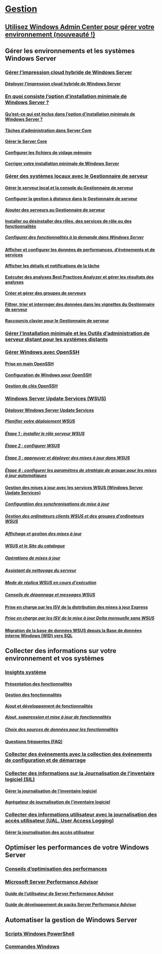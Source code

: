 # [Gestion](manage-windows-server.md)
## [Utilisez Windows Admin Center pour gérer votre environnement (nouveauté !)](../manage/windows-admin-center/overview.md)
## Gérer les environnements et les systèmes Windows Server
### [Gérer l’impression cloud hybride de Windows Server](hybrid-cloud-print/hybrid-cloud-print-overview.md)
#### [Déployer l’impression cloud hybride de Windows Server](hybrid-cloud-print/hybrid-cloud-print-deploy.md)
### [En quoi consiste l’option d’installation minimale de Windows Server ?](server-core/what-is-server-core.md)
#### [Qu’est-ce qui est inclus dans l’option d’installation minimale de Windows Server ?](server-core/server-core-roles-and-services.md)
#### [Tâches d’administration dans Server Core](server-core/server-core-administer.md)
#### [Gérer le Server Core](server-core/server-core-manage.md)
#### [Configurer les fichiers de vidage mémoire](server-core/server-core-memory-dump.md)
#### [Corriger votre installation minimale de Windows Server](server-core/server-core-servicing.md)
### [Gérer des systèmes locaux avec le Gestionnaire de serveur](server-manager/server-manager.md)
#### [Gérer le serveur local et la console du Gestionnaire de serveur](server-manager/manage-the-local-server-and-the-server-manager-console.md)
#### [Configurer la gestion à distance dans le Gestionnaire de serveur](server-manager/configure-remote-management-in-server-manager.md)
#### [Ajouter des serveurs au Gestionnaire de serveur](server-manager/add-servers-to-server-manager.md)
#### [Installer ou désinstaller des rôles, des services de rôle ou des fonctionnalités](server-manager/install-or-uninstall-roles-role-services-or-features.md)
##### [Configurer des fonctionnalités à la demande dans Windows Server](server-manager/configure-features-on-demand-in-windows-server.md)
#### [Afficher et configurer les données de performances, d’événements et de services](server-manager/view-and-configure-performance-event-and-service-data.md)
#### [Afficher les détails et notifications de la tâche](server-manager/view-task-details-and-notifications.md)
#### [Exécuter des analyses Best Practices Analyzer et gérer les résultats des analyses](server-manager/run-best-practices-analyzer-scans-and-manage-scan-results.md)
#### [Créer et gérer des groupes de serveurs](server-manager/create-and-manage-server-groups.md)
#### [Filtrer, trier et interroger des données dans les vignettes du Gestionnaire de serveur](server-manager/filter-sort-and-query-data-in-server-manager-tiles.md)
#### [Raccourcis clavier pour le Gestionnaire de serveur](server-manager/keyboard-shortcuts-for-server-manager.md)
### [Gérer l’installation minimale et les Outils d’administration de serveur distant pour les systèmes distants](../remote/remote-server-administration-tools.md)
### [Gérer Windows avec OpenSSH](OpenSSH/OpenSSH_Overview.md)
#### [Prise en main OpenSSH](OpenSSH/OpenSSH_Install_FirstUse.md)
#### [Configuration de Windows pour OpenSSH](OpenSSH/OpenSSH_Server_Configuration.md)
#### [Gestion de clés OpenSSH](OpenSSH/OpenSSH_KeyManagement.md)
### [Windows Server Update Services (WSUS)](windows-server-update-services/get-started/windows-server-update-services-wsus.md)
#### [Déployer Windows Server Update Services](windows-server-update-services/deploy/deploy-windows-server-update-services.md)
##### [Planifier votre déploiement WSUS](windows-server-update-services/plan/plan-your-wsus-deployment.md)
##### [Étape 1 : installer le rôle serveur WSUS](windows-server-update-services/deploy/1-install-the-wsus-server-role.md)
##### [Étape 2 : configurer WSUS](windows-server-update-services/deploy/2-configure-wsus.md)
##### [Étape 3 : approuver et déployer des mises à jour dans WSUS](windows-server-update-services/deploy/3-approve-and-deploy-updates-in-wsus.md)
##### [Étape 4 : configurer les paramètres de stratégie de groupe pour les mises à jour automatiques](windows-server-update-services/deploy/4-configure-group-policy-settings-for-automatic-updates.md)
#### [Gestion des mises à jour avec les services WSUS (Windows Server Update Services)](windows-server-update-services/manage/update-management-with-windows-server-update-services.md)
##### [Configuration des synchronisations de mise à jour](windows-server-update-services/manage/setting-up-update-synchronizations.md)
##### [Gestion des ordinateurs clients WSUS et des groupes d’ordinateurs WSUS](windows-server-update-services/manage/managing-wsus-client-computers-and-wsus-computer-groups.md)
##### [Affichage et gestion des mises à jour](windows-server-update-services/manage/viewing-and-managing-updates.md)
##### [WSUS et le Site du catalogue](windows-server-update-services/manage/wsus-and-the-catalog-site.md)
##### [Opérations de mises à jour](windows-server-update-services/manage/updates-operations.md)
##### [Assistant de nettoyage du serveur](windows-server-update-services/manage/the-server-cleanup-wizard.md)
##### [Mode de réplica WSUS en cours d’exécution](windows-server-update-services/manage/running-wsus-replica-mode.md)
##### [Conseils de dépannage et messages WSUS](windows-server-update-services/manage/wsus-messages-and-troubleshooting-tips.md)
#### [Prise en charge par les ISV de la distribution des mises à jour Express](windows-server-update-services/deploy/express-update-delivery-isv-support.md)
##### [Prise en charge par les ISV de la mise à jour Delta mensuelle sans WSUS](windows-server-update-services/deploy/monthly-delta-update-isv-support-without-WSUS.md)
#### [Migration de la base de données WSUS depuis la Base de données interne Windows (WID) vers SQL](windows-server-update-services/manage/wid-to-sql-migration.md)

## Collecter des informations sur votre environnement et vos systèmes
### [Insights système](..\manage\system-insights\overview.md)
#### [Présentation des fonctionnalités](..\manage\system-insights\understanding-capabilities.md)
#### [Gestion des fonctionnalités](..\manage\system-insights\managing-capabilities.md)
#### [Ajout et développement de fonctionnalités](..\manage\system-insights\adding-and-developing-capabilities.md)
##### [Ajout, suppression et mise à jour de fonctionnalités](..\manage\system-insights\add-remove-update-capabilities.md)
##### [Choix des sources de données pour les fonctionnalités](..\manage\system-insights\data-sources.md)
#### [Questions fréquentes (FAQ)](..\manage\system-insights\faq.md)
### [Collecter des événements avec la collection des événements de configuration et de démarrage](Get-started-with-Setup-and-Boot-Event-Collection.md)
### [Collecter des informations sur la Journalisation de l’inventaire logiciel (SIL)](software-inventory-logging/get-started-with-software-inventory-logging.md)
#### [Gérer la journalisation de l’inventaire logiciel](software-inventory-logging/manage-software-inventory-logging.md)
#### [Agrégateur de journalisation de l’inventaire logiciel](software-inventory-logging/software-inventory-logging-aggregator.md)
### [Collecter des informations utilisateur avec la journalisation des accès utilisateur (UAL, User Access Logging)](user-access-logging/get-started-with-user-access-logging.md)
#### [Gérer la journalisation des accès utilisateur](user-access-logging/manage-user-access-logging.md)

## Optimiser les performances de votre Windows Server
### [Conseils d’optimisation des performances](performance-tuning/index.md) 
### [Microsoft Server Performance Advisor](server-performance-advisor/microsoft-server-performance-advisor.md)
#### [Guide de l’utilisateur de Server Performance Advisor](server-performance-advisor/server-performance-advisor-users-guide.md)
#### [Guide de développement de packs Server Performance Advisor](server-performance-advisor/server-performance-advisor-pack-development-guide.md)

## Automatiser la gestion de Windows Server
### [Scripts Windows PowerShell](/powershell/scripting/powershell-scripting?view=powershell-5.1)
### [Commandes Windows](windows-commands/windows-commands.md)